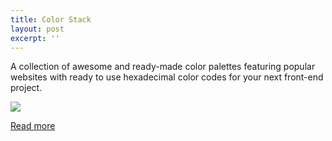```yaml
---
title: Color Stack
layout: post
excerpt: ''
---
```


A collection of awesome and ready-made color palettes featuring popular websites
with ready to use hexadecimal color codes for your next front-end project.

![](https://res.cloudinary.com/dw9fem4ki/image/upload/v1421586084/color-stack_o0m7kn.png)

[Read more](http://pankajparashar.com/color-stack/)